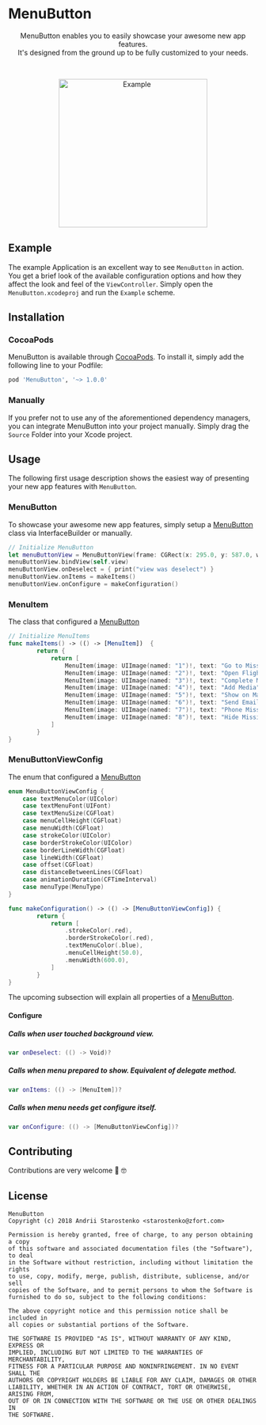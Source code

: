 # MenuButton

<p align="center">
   MenuButton enables you to easily showcase your awesome new app features. <br/> It's designed from the ground up to be fully customized to your needs.
</p>

<br/>

<p align="center">
   <img width="300" src="https://user-images.githubusercontent.com/6384315/40904078-5274ecea-67e2-11e8-9943-35607aa8ab38.gif" alt="Example">
</p>

## Example

The example Application is an excellent way to see `MenuButton` in action. You get a brief look of the available configuration options and how they affect the look and feel of the `ViewController`. Simply open the `MenuButton.xcodeproj` and run the `Example` scheme.

## Installation

### CocoaPods

MenuButton is available through [CocoaPods](http://cocoapods.org). To install
it, simply add the following line to your Podfile:

```bash
pod 'MenuButton', '~> 1.0.0'
```

### Manually

If you prefer not to use any of the aforementioned dependency managers, you can integrate MenuButton into your project manually. Simply drag the `Source` Folder into your Xcode project.

## Usage
The following first usage description shows the easiest way of presenting your new app features with `MenuButton`.

### MenuButton
To showcase your awesome new app features, simply setup a [MenuButton](https://github.com/zfort/menubutton/blob/master/MenuButton/Source/Public/MenuButtonView/MenuButtonView.swift) class via InterfaceBuilder or manually.

```swift
// Initialize MenuButton
let menuButtonView = MenuButtonView(frame: CGRect(x: 295.0, y: 587.0, width: 60.0, height: 60.0)
menuButtonView.bindView(self.view)
menuButtonView.onDeselect = { print("view was deselect") }
menuButtonView.onItems = makeItems()
menuButtonView.onConfigure = makeConfiguration()
```

### MenuItem
The class that configured a [MenuButton](https://github.com/zfort/menubutton/blob/master/MenuButton/Source/Public/MenuButtonView/MenuButtonView.swift)
```swift
// Initialize MenuItems
func makeItems() -> (() -> [MenuItem])  {
        return {
            return [
                MenuItem(image: UIImage(named: "1")!, text: "Go to Mission Chat", action: { print("Clicked at: Go to Mission Chat") }),
                MenuItem(image: UIImage(named: "2")!, text: "Open Flight Plan", action: { print("Clicked at: Open Flight Plan") }),
                MenuItem(image: UIImage(named: "3")!, text: "Complete Mission", action: { print("Clicked at: Complete Mission") }),
                MenuItem(image: UIImage(named: "4")!, text: "Add Media", action: { print("Clicked at: Add Media") }),
                MenuItem(image: UIImage(named: "5")!, text: "Show on Map", action: { print("Clicked at: Show on Map") }),
                MenuItem(image: UIImage(named: "6")!, text: "Send Email to Mission Creator", action: { print("Clicked at: Send Email to Mission Creator") }),
                MenuItem(image: UIImage(named: "7")!, text: "Phone Mission Creator", action: { print("Clicked at: Phone Mission Creator") }),
                MenuItem(image: UIImage(named: "8")!, text: "Hide Mission from Mission List", action: { print("Clicked at: Hide Mission from Mission List") })
            ]
        }
}
```

### MenuButtonViewConfig
The enum that configured a [MenuButton](https://github.com/zfort/menubutton/blob/master/MenuButton/Source/Public/MenuButtonViewConfig/MenuButtonViewConfig.swift)
```swift
enum MenuButtonViewConfig {
    case textMenuColor(UIColor)
    case textMenuFont(UIFont)
    case textMenuSize(CGFloat)
    case menuCellHeight(CGFloat)
    case menuWidth(CGFloat)
    case strokeColor(UIColor)
    case borderStrokeColor(UIColor)
    case borderLineWidth(CGFloat)
    case lineWidth(CGFloat)
    case offset(CGFloat)
    case distanceBetweenLines(CGFloat)
    case animationDuration(CFTimeInterval)
    case menuType(MenuType)
}
```
```swift
func makeConfiguration() -> (() -> [MenuButtonViewConfig]) {
        return {
            return [
                .strokeColor(.red),
                .borderStrokeColor(.red),
                .textMenuColor(.blue),
                .menuCellHeight(50.0),
                .menuWidth(600.0),
            ]
        }
}
```

The upcoming subsection will explain all properties of a [MenuButton](https://github.com/zfort/menubutton/blob/master/MenuButton/Source/Public/MenuButtonView/MenuButtonView.swift).

#### Configure
##### Calls when user touched background view.
```swift
var onDeselect: (() -> Void)?
```
##### Calls when menu prepared to show. Equivalent of delegate method.
```swift
var onItems: (() -> [MenuItem])?
```
##### Calls when menu needs get configure itself.
```swift
var onConfigure: (() -> [MenuButtonViewConfig])?
```

## Contributing
Contributions are very welcome 🙌 🤓

## License

```
MenuButton
Copyright (c) 2018 Andrii Starostenko <starostenko@zfort.com>

Permission is hereby granted, free of charge, to any person obtaining a copy
of this software and associated documentation files (the "Software"), to deal
in the Software without restriction, including without limitation the rights
to use, copy, modify, merge, publish, distribute, sublicense, and/or sell
copies of the Software, and to permit persons to whom the Software is
furnished to do so, subject to the following conditions:

The above copyright notice and this permission notice shall be included in
all copies or substantial portions of the Software.

THE SOFTWARE IS PROVIDED "AS IS", WITHOUT WARRANTY OF ANY KIND, EXPRESS OR
IMPLIED, INCLUDING BUT NOT LIMITED TO THE WARRANTIES OF MERCHANTABILITY,
FITNESS FOR A PARTICULAR PURPOSE AND NONINFRINGEMENT. IN NO EVENT SHALL THE
AUTHORS OR COPYRIGHT HOLDERS BE LIABLE FOR ANY CLAIM, DAMAGES OR OTHER
LIABILITY, WHETHER IN AN ACTION OF CONTRACT, TORT OR OTHERWISE, ARISING FROM,
OUT OF OR IN CONNECTION WITH THE SOFTWARE OR THE USE OR OTHER DEALINGS IN
THE SOFTWARE.
```
